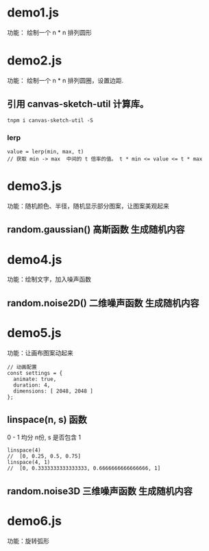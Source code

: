 # demo1.js
功能： 绘制一个 n * n 排列圆形
# demo2.js
功能： 绘制一个 n * n 排列圆圈，设置边距.
## 引用 canvas-sketch-util 计算库。
```
tnpm i canvas-sketch-util -S

``` 
### lerp
```
value = lerp(min, max, t)
// 获取 min -> max  中间的 t 倍率的值。 t * min <= value <= t * max
```
# demo3.js
功能：随机颜色、半径，随机显示部分图案，让图案美观起来
## random.gaussian() 高斯函数 生成随机内容
# demo4.js
功能：绘制文字，加入噪声函数
## random.noise2D()  二维噪声函数 生成随机内容
# demo5.js
功能：让画布图案动起来
```
// 动画配置
const settings = {
  animate: true,
  duration: 4,
  dimensions: [ 2048, 2048 ]
};

```
## linspace(n, s) 函数
0 - 1 均分 n份, s 是否包含 1
```
linspace(4)
//  [0, 0.25, 0.5, 0.75]
linspace(4, 1)
//  [0, 0.3333333333333333, 0.6666666666666666, 1]

```
## random.noise3D 三维噪声函数 生成随机内容

# demo6.js
功能：旋转弧形


